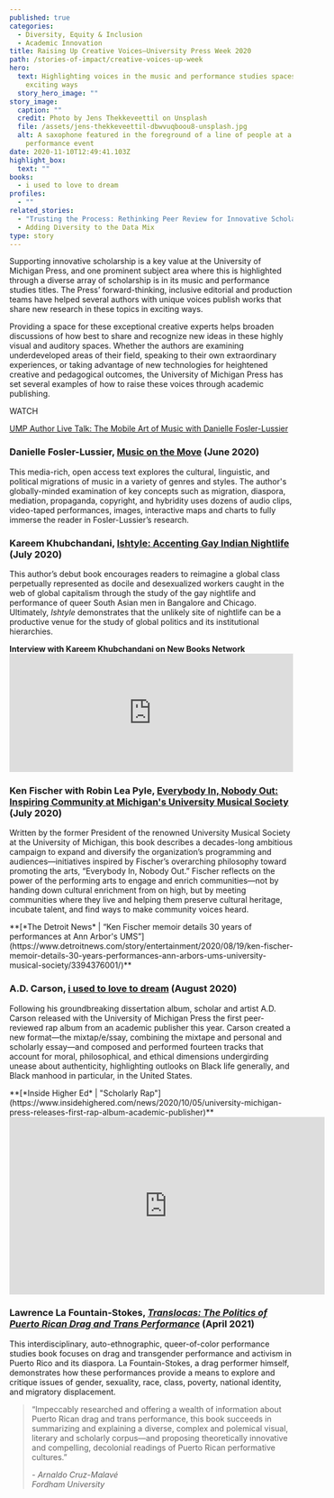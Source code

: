 ```yaml
---
published: true
categories:
  - Diversity, Equity & Inclusion
  - Academic Innovation
title: Raising Up Creative Voices—University Press Week 2020
path: /stories-of-impact/creative-voices-up-week
hero:
  text: Highlighting voices in the music and performance studies spaces in new and
    exciting ways
  story_hero_image: ""
story_image:
  caption: ""
  credit: Photo by Jens Thekkeveettil on Unsplash
  file: /assets/jens-thekkeveettil-dbwvuqboou8-unsplash.jpg
  alt: A saxophone featured in the foreground of a line of people at a musical
    performance event
date: 2020-11-10T12:49:41.103Z
highlight_box:
  text: ""
books:
  - i used to love to dream
profiles:
  - ""
related_stories:
  - "Trusting the Process: Rethinking Peer Review for Innovative Scholarship"
  - Adding Diversity to the Data Mix
type: story
---
```

Supporting innovative scholarship is a key value at the University of Michigan Press, and one prominent subject area where this is highlighted through a diverse array of scholarship is in its music and performance studies titles. The Press’ forward-thinking, inclusive editorial and production teams have helped several authors with unique voices publish works that share new research in these topics in exciting ways.

Providing a space for these exceptional creative experts helps broaden discussions of how best to share and recognize new ideas in these highly visual and auditory spaces. Whether the authors are examining underdeveloped areas of their field, speaking to their own extraordinary experiences, or taking advantage of new technologies for heightened creative and pedagogical outcomes, the University of Michigan Press has set several examples of how to raise these voices through academic publishing.

<div class="lg:float-right lg:-mr-64 lg:w-3/5 border-l-8 border-sea-blue px-6 pt-6 ml-6 mb-4" markdown="1">WATCH

[UMP Author Live Talk: The Mobile Art of Music with Danielle Fosler-Lussier](https://www.youtube.com/watch?v=Hb8jXLQ0XaY)</div>

### **Danielle Fosler-Lussier, [Music on the Move](https://www.press.umich.edu/9853855/music_on_the_move) (June 2020)**

This media-rich, open access text explores the cultural, linguistic, and political migrations of music in a variety of genres and styles. The author's globally-minded examination of key concepts such as migration, diaspora, mediation, propaganda, copyright, and hybridity uses dozens of audio clips, video-taped performances, images, interactive maps and charts to fully immerse the reader in Fosler-Lussier’s research.

### **Kareem Khubchandani, [Ishtyle: Accenting Gay Indian Nightlife](https://www.press.umich.edu/9958984/ishtyle) (July 2020)**

This author’s debut book encourages readers to reimagine a global class perpetually represented as docile and desexualized workers caught in the web of global capitalism through the study of the gay nightlife and performance of queer South Asian men in Bangalore and Chicago. Ultimately, *Ishtyle* demonstrates that the unlikely site of nightlife can be a productive venue for the study of global politics and its institutional hierarchies.

**Interview with Kareem Khubchandani on New Books Network**<iframe frameBorder="0" height="210" scrolling="no" src="https://playlist.megaphone.fm/?e=LIT1249293915" width="100%"></iframe>

### **Ken Fischer with Robin Lea Pyle, [Everybody In, Nobody Out: Inspiring Community at Michigan's University Musical Society](https://www.press.umich.edu/9902056/everybody_in_nobody_out) (July 2020)**

Written by the former President of the renowned University Musical Society at the University of Michigan, this book describes a decades-long ambitious campaign to expand and diversify the organization’s programming and audiences—initiatives inspired by Fischer’s overarching philosophy toward promoting the arts, “Everybody In, Nobody Out.” Fischer reflects on the power of the performing arts to engage and enrich communities—not by handing down cultural enrichment from on high, but by meeting communities where they live and helping them preserve cultural heritage, incubate talent, and find ways to make community voices heard.

<div class="lg:float-right lg:-mr-64 lg:w-3/5 border-l-8 border-sea-blue px-6 pt-6 ml-6 mb-4" markdown="1">**[*The Detroit News* | “Ken Fischer memoir details 30 years of performances at Ann Arbor's UMS”](https://www.detroitnews.com/story/entertainment/2020/08/19/ken-fischer-memoir-details-30-years-performances-ann-arbors-ums-university-musical-society/3394376001/)**</div>

### **A.D. Carson, [i used to love to dream](https://www.press.umich.edu/11738372/i_used_to_love_to_dream) (August 2020)**

Following his groundbreaking dissertation album, scholar and artist A.D. Carson released with the University of Michigan Press the first peer-reviewed rap album from an academic publisher this year. Carson created a new format—the mixtap/e/ssay, combining the mixtape and personal and scholarly essay—and composed and performed fourteen tracks that account for moral, philosophical, and ethical dimensions undergirding unease about authenticity, highlighting outlooks on Black life generally, and Black manhood in particular, in the United States.

<div class="lg:float-right lg:-mr-64 lg:w-3/5 border-l-8 border-sea-blue px-6 pt-6 ml-6 mb-4" markdown="1">**[*Inside Higher Ed* | "Scholarly Rap"](https://www.insidehighered.com/news/2020/10/05/university-michigan-press-releases-first-rap-album-academic-publisher)**</div>

<iframe width="560" height="315" src="https://www.youtube.com/embed/ONSPITzuGLM" frameborder="0" allow="accelerometer; autoplay; clipboard-write; encrypted-media; gyroscope; picture-in-picture" allowfullscreen></iframe>

### **Lawrence La Fountain-Stokes, *[Translocas: The Politics of Puerto Rican Drag and Trans Performance](https://www.press.umich.edu/11314788/translocas)* (April 2021)**

This interdisciplinary, auto-ethnographic, queer-of-color performance studies book focuses on drag and transgender performance and activism in Puerto Rico and its diaspora. La Fountain-Stokes, a drag performer himself, demonstrates how these performances provide a means to explore and critique issues of gender, sexuality, race, class, poverty, national identity, and migratory displacement.

<blockquote class="quote full yellow"><p>“Impeccably researched and offering a wealth of information about Puerto Rican drag and trans performance, this book succeeds in summarizing and explaining a diverse, complex and polemical visual, literary and scholarly corpus—and proposing theoretically innovative and compelling, decolonial readings of Puerto Rican performative cultures.”</p><footer><cite>- Arnaldo Cruz-Malavé<br>Fordham University</cite></footer></blockquote>